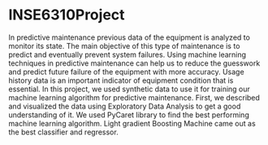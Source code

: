 # INSE6310Project

In predictive maintenance previous data of the equipment is analyzed to monitor its state. The main objective of this type of maintenance is to predict and eventually prevent system failures. Using machine learning techniques in predictive maintenance can help us to reduce the guesswork and predict future failure of the equipment with more accuracy. Usage history data is an important indicator of equipment condition that is essential. In this project, we used synthetic data to use it for training our machine learning algorithm for predictive maintenance. First, we described and visualized the data using Exploratory Data Analysis to get a good understanding of it. We used PyCaret library to find the best performing machine learning algorithm. Light gradient Boosting Machine came out as the best classifier and regressor.

